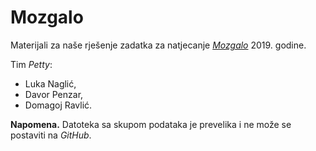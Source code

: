 # Mozgalo

Materijali za naše rješenje zadatka za natjecanje [*Mozgalo*](https://www.estudent.hr/category/natjecanja/mozgalo/) 2019. godine.

Tim _Petty_:
  * Luka Naglić,
  * Davor Penzar,
  * Domagoj Ravlić.

**Napomena.** Datoteka sa skupom podataka je prevelika i ne može se postaviti na *GitHub*.
